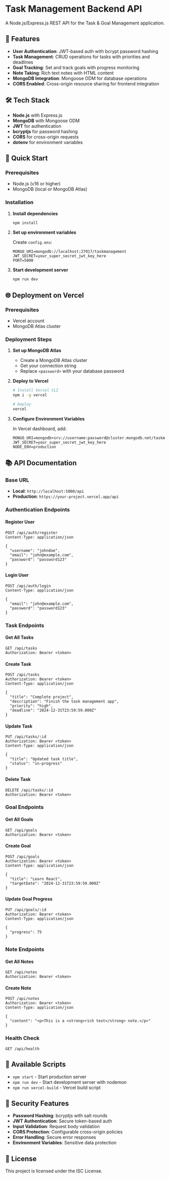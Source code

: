 # Task Management Backend API

A Node.js/Express.js REST API for the Task & Goal Management application.

## 🚀 Features

- **User Authentication**: JWT-based auth with bcrypt password hashing
- **Task Management**: CRUD operations for tasks with priorities and deadlines
- **Goal Tracking**: Set and track goals with progress monitoring
- **Note Taking**: Rich text notes with HTML content
- **MongoDB Integration**: Mongoose ODM for database operations
- **CORS Enabled**: Cross-origin resource sharing for frontend integration

## 🛠 Tech Stack

- **Node.js** with Express.js
- **MongoDB** with Mongoose ODM
- **JWT** for authentication
- **bcryptjs** for password hashing
- **CORS** for cross-origin requests
- **dotenv** for environment variables

## 🚀 Quick Start

### Prerequisites
- Node.js (v16 or higher)
- MongoDB (local or MongoDB Atlas)

### Installation

1. **Install dependencies**
   ```bash
   npm install
   ```

2. **Set up environment variables**
   
   Create `config.env`:
   ```env
   MONGO_URI=mongodb://localhost:27017/taskmanagement
   JWT_SECRET=your_super_secret_jwt_key_here
   PORT=5000
   ```

3. **Start development server**
   ```bash
   npm run dev
   ```

## 🌐 Deployment on Vercel

### Prerequisites
- Vercel account
- MongoDB Atlas cluster

### Deployment Steps

1. **Set up MongoDB Atlas**
   - Create a MongoDB Atlas cluster
   - Get your connection string
   - Replace `<password>` with your database password

2. **Deploy to Vercel**
   ```bash
   # Install Vercel CLI
   npm i -g vercel
   
   # Deploy
   vercel
   ```

3. **Configure Environment Variables**
   
   In Vercel dashboard, add:
   ```
   MONGO_URI=mongodb+srv://username:password@cluster.mongodb.net/taskmanagement
   JWT_SECRET=your_super_secret_jwt_key_here
   NODE_ENV=production
   ```

## 📚 API Documentation

### Base URL
- **Local**: `http://localhost:5000/api`
- **Production**: `https://your-project.vercel.app/api`

### Authentication Endpoints

#### Register User
```http
POST /api/auth/register
Content-Type: application/json

{
  "username": "johndoe",
  "email": "john@example.com",
  "password": "password123"
}
```

#### Login User
```http
POST /api/auth/login
Content-Type: application/json

{
  "email": "john@example.com",
  "password": "password123"
}
```

### Task Endpoints

#### Get All Tasks
```http
GET /api/tasks
Authorization: Bearer <token>
```

#### Create Task
```http
POST /api/tasks
Authorization: Bearer <token>
Content-Type: application/json

{
  "title": "Complete project",
  "description": "Finish the task management app",
  "priority": "high",
  "deadline": "2024-12-31T23:59:59.000Z"
}
```

#### Update Task
```http
PUT /api/tasks/:id
Authorization: Bearer <token>
Content-Type: application/json

{
  "title": "Updated task title",
  "status": "in-progress"
}
```

#### Delete Task
```http
DELETE /api/tasks/:id
Authorization: Bearer <token>
```

### Goal Endpoints

#### Get All Goals
```http
GET /api/goals
Authorization: Bearer <token>
```

#### Create Goal
```http
POST /api/goals
Authorization: Bearer <token>
Content-Type: application/json

{
  "title": "Learn React",
  "targetDate": "2024-12-31T23:59:59.000Z"
}
```

#### Update Goal Progress
```http
PUT /api/goals/:id
Authorization: Bearer <token>
Content-Type: application/json

{
  "progress": 75
}
```

### Note Endpoints

#### Get All Notes
```http
GET /api/notes
Authorization: Bearer <token>
```

#### Create Note
```http
POST /api/notes
Authorization: Bearer <token>
Content-Type: application/json

{
  "content": "<p>This is a <strong>rich text</strong> note.</p>"
}
```

### Health Check
```http
GET /api/health
```

## 🔧 Available Scripts

- `npm start` - Start production server
- `npm run dev` - Start development server with nodemon
- `npm run vercel-build` - Vercel build script

## 🔐 Security Features

- **Password Hashing**: bcryptjs with salt rounds
- **JWT Authentication**: Secure token-based auth
- **Input Validation**: Request body validation
- **CORS Protection**: Configurable cross-origin policies
- **Error Handling**: Secure error responses
- **Environment Variables**: Sensitive data protection

## 📄 License

This project is licensed under the ISC License.